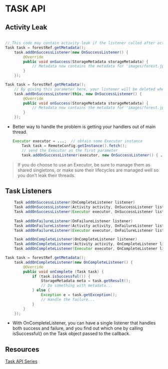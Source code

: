 # TASK API

## Activity Leak

````java

// This code may contain activity leak if the listener called after activity destroyed
Task task = forestRef.getMetadata();
    task.addOnSuccessListener(new OnSuccessListener() {
        @Override
        public void onSuccess(StorageMetadata storageMetadata) {
            // Metadata now contains the metadata for 'images/forest.jpg'
        }
    });
````

````java
Task task = forestRef.getMetadata();
    // By giving this parameter here, your listener will be deleted when onStop called
    task.addOnSuccessListener(this, new OnSuccessListener() {
        @Override
        public void onSuccess(StorageMetadata storageMetadata) {
            // Metadata now contains the metadata for 'images/forest.jpg'
        }
    });
````

* Better way to handle the problem is getting your handlers out of main thread.
    ````java
    Executor executor = ...;  // obtain some Executor instance
        Task task = RemoteConfig.getInstance().fetch();
        // send the Executor as the first parameter
        task.addOnSuccessListener(executor, new OnSuccessListener() { ... });
    ````
>  If you do choose to use an Executor, be sure to manage them as shared singletons, or make sure their lifecycles are managed well so you don’t leak their threads.



## Task Listeners

````java
    Task addOnSuccessListener(OnCompleteListener listener) 
    Task addOnSuccessListener(Activity activity, OnSuccessListener listener) 
    Task addOnSuccessListener(Executor executor, OnSuccessListener listener) 
    
    Task addOnFailureListener(OnFailureListener listener)
    Task addOnFailureListener(Activity activity, OnFailureListener listener)
    Task addOnFailureListener(Executor executor, OnFailureListener listener)

    Task addOnCompleteListener(OnCompleteListener listener)
    Task addOnCompleteListener(Activity activity, OnCompleteListener listener)
    Task addOnCompleteListener(Executor executor, OnCompleteListener listener)    
````

````java
Task task = forestRef.getMetadata();
    task.addOnCompleteListener(new OnCompleteListener() {
        @Override
        public void onComplete (Task task) {
            if (task.isSuccessful()) {
                StorageMetadata meta = task.getResult();
                // Do something with metadata...
            } else {
                Exception e = task.getException();
                // Handle the failure...
            }
        }
    });
````

* With OnCompleteListener, you can have a single listener that handles both success and failure, and you find out which one by calling isSuccessful() on the Task object passed to the callback. 


## Resources

[Task API Series](https://firebase.googleblog.com/2016/09/become-a-firebase-taskmaster-part-1.html?utm_campaign=Firebase_culture_education_general_en_10-04-16&utm_source=Firebase&utm_medium=blog#heading=h.5n3odd424tqh)